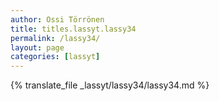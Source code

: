 ```yaml
---
author: Ossi Törrönen
title: titles.lassyt.lassy34
permalink: /lassy34/
layout: page
categories: [lassyt]
---
```

{% translate_file _lassyt/lassy34/lassy34.md %}